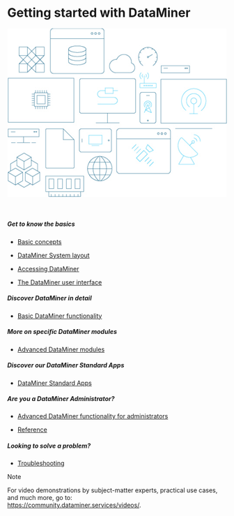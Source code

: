 # Getting started with DataMiner

![](../images/GraphSVG.jpg)

 

##### Get to know the basics

- [Basic concepts](../part_1/BasicConcepts/BasicConcepts.md#basic-concepts)

- [DataMiner System layout](../part_1/GeneralLayout/GeneralLayout.md#dataminer-system-layout)

- [Accessing DataMiner](../part_1/DataminerApplications/DataminerApplications.md#accessing-dataminer)

- [The DataMiner user interface](../part_1/GettingStarted/GettingStarted.md#the-dataminer-user-interface)

##### Discover DataMiner in detail

- [Basic DataMiner functionality](../Part2BasicFunctionalities/Part2BasicFunctionalities.md#basic-dataminer-functionality)

##### More on specific DataMiner modules

- [Advanced DataMiner modules](../Part4AdvancedModules/Part4AdvancedModules.md#advanced-dataminer-modules)

##### Discover our DataMiner Standard Apps

- [DataMiner Standard Apps](../Part5StandardApps/Part5StandardApps.md#dataminer-standard-apps)

##### Are you a DataMiner Administrator?

- [Advanced DataMiner functionality for administrators](../Part3AdvancedFunctionalities/Part3AdvancedFunctionalities.md#advanced-dataminer-functionality-for-administrators)

- [Reference](../Part7Reference/Part7Reference.md#reference)

##### Looking to solve a problem?

- [Troubleshooting](../Part6Troubleshooting/Part6Troubleshooting.md#troubleshooting)

> [!NOTE]
> For video demonstrations by subject-matter experts, practical use cases, and much more, go to: <br><https://community.dataminer.services/videos/>.

 
